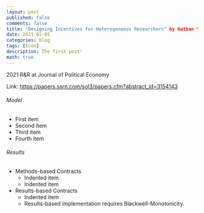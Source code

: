 ```yaml
---
layout: post
published: false
comments: false
title: "Designing Incentives for Heterogeneous Researchers" by Nathan Yoder
date: 2021-02-05
categories: blog
tags: [Econ]
description: The first post!
math: true
---
```

2021 R&R at Journal of Political Economy 

Link: https://papers.ssrn.com/sol3/papers.cfm?abstract_id=3154143

<h6>Model</h6>

<ul>
<li>First item</li>
<li>Second item</li>
<li>Third item</li>
<li>Fourth item</li>
</ul>

<h6>Results</h6>

<ul>
<li>Methods-based Contracts
<ul>
<li>Indented item</li>
<li>Indented item</li>
</ul>
</li>
<li>Results-based Contracts
 <ul>
<li>Indented item</li>
<li>Results-based implementation requires Blackwell-Monotonicity.</li>
</ul>
 </li>
</ul>

